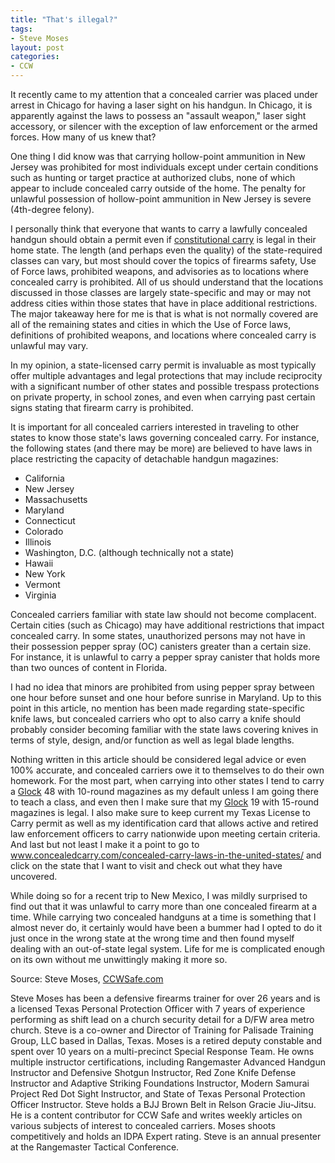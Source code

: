 ```yaml
---
title: "That's illegal?"
tags:
- Steve Moses
layout: post
categories:
- CCW
---
```


It recently came to my attention that a concealed carrier was placed under arrest in Chicago for having a laser sight on his handgun. In Chicago, it is apparently against the laws to possess an "assault weapon," laser sight accessory, or silencer with the exception of law enforcement or the armed forces. How many of us knew that?

One thing I did know was that carrying hollow-point ammunition in New Jersey was prohibited for most individuals except under certain conditions such as hunting or target practice at authorized clubs, none of which appear to include concealed carry outside of the home. The penalty for unlawful possession of hollow-point ammunition in New Jersey is severe (4th-degree felony).

I personally think that everyone that wants to carry a lawfully concealed handgun should obtain a permit even if [constitutional carry](/permitless-carry-states.html) is legal in their home state. The length (and perhaps even the quality) of the state-required classes can vary, but most should cover the topics of firearms safety, Use of Force laws, prohibited weapons, and advisories as to locations where concealed carry is prohibited. All of us should understand that the locations discussed in those classes are largely state-specific and may or may not address cities within those states that have in place additional restrictions. The major takeaway here for me is that is what is not normally covered are all of the remaining states and cities in which the Use of Force laws, definitions of prohibited weapons, and locations where concealed carry is unlawful may vary.

In my opinion, a state-licensed carry permit is invaluable as most typically offer multiple advantages and legal protections that may include reciprocity with a significant number of other states and possible trespass protections on private property, in school zones, and even when carrying past certain signs stating that firearm carry is prohibited.

It is important for all concealed carriers interested in traveling to other states to know those state's laws governing concealed carry. For instance, the following states (and there may be more) are believed to have laws in place restricting the capacity of detachable handgun magazines:

- California
- New Jersey
- Massachusetts
- Maryland
- Connecticut
- Colorado
- Illinois
- Washington, D.C. (although technically not a state)
- Hawaii
- New York
- Vermont
- Virginia

Concealed carriers familiar with state law should not become complacent. Certain cities (such as Chicago) may have additional restrictions that impact concealed carry. In some states, unauthorized persons may not have in their possession pepper spray (OC) canisters greater than a certain size. For instance, it is unlawful to carry a pepper spray canister that holds more than two ounces of content in Florida.

I had no idea that minors are prohibited from using pepper spray between one hour before sunset and one hour before sunrise in Maryland. Up to this point in this article, no mention has been made regarding state-specific knife laws, but concealed carriers who opt to also carry a knife should probably consider becoming familiar with the state laws covering knives in terms of style, design, and/or function as well as legal blade lengths.

Nothing written in this article should be considered legal advice or even 100% accurate, and concealed carriers owe it to themselves to do their own homework. For the most part, when carrying into other states I tend to carry a [Glock](https://us.glock.com/) 48 with 10-round magazines as my default unless I am going there to teach a class, and even then I make sure that my [Glock](https://us.glock.com/) 19 with 15-round magazines is legal. I also make sure to keep current my Texas License to Carry permit as well as my identification card that allows active and retired law enforcement officers to carry nationwide upon meeting certain criteria. And last but not least I make it a point to go to www.concealedcarry.com/concealed-carry-laws-in-the-united-states/ and click on the state that I want to visit and check out what they have uncovered.

While doing so for a recent trip to New Mexico, I was mildly surprised to find out that it was unlawful to carry more than one concealed firearm at a time. While carrying two concealed handguns at a time is something that I almost never do, it certainly would have been a bummer had I opted to do it just once in the wrong state at the wrong time and then found myself dealing with an out-of-state legal system. Life for me is complicated enough on its own without me unwittingly making it more so.

Source: Steve Moses, [CCWSafe.com](https://ccwsafe.com/blog/34801)

Steve Moses has been a defensive firearms trainer for over 26 years and is a licensed Texas Personal Protection Officer with 7 years of experience performing as shift lead on a church security detail for a D/FW area metro church. Steve is a co-owner and Director of Training for Palisade Training Group, LLC based in Dallas, Texas. Moses is a retired deputy constable and spent over 10 years on a multi-precinct Special Response Team. He owns multiple instructor certifications, including Rangemaster Advanced Handgun Instructor and Defensive Shotgun Instructor, Red Zone Knife Defense Instructor and Adaptive Striking Foundations Instructor, Modern Samurai Project Red Dot Sight Instructor, and State of Texas Personal Protection Officer Instructor. Steve holds a BJJ Brown Belt in Relson Gracie Jiu-Jitsu. He is a content contributor for CCW Safe and writes weekly articles on various subjects of interest to concealed carriers. Moses shoots competitively and holds an IDPA Expert rating. Steve is an annual presenter at the Rangemaster Tactical Conference.
